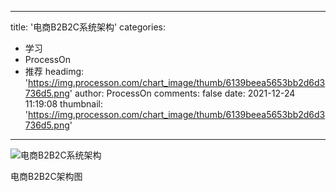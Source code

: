
---
title: '电商B2B2C系统架构'
categories: 
 - 学习
 - ProcessOn
 - 推荐
headimg: 'https://img.processon.com/chart_image/thumb/6139beea5653bb2d6d3736d5.png'
author: ProcessOn
comments: false
date: 2021-12-24 11:19:08
thumbnail: 'https://img.processon.com/chart_image/thumb/6139beea5653bb2d6d3736d5.png'
---

<div>   
<img class="thumb" alt="电商B2B2C系统架构" src="https://img.processon.com/chart_image/thumb/6139beea5653bb2d6d3736d5.png" referrerpolicy="no-referrer">
<p>电商B2B2C架构图</p>  
</div>
            